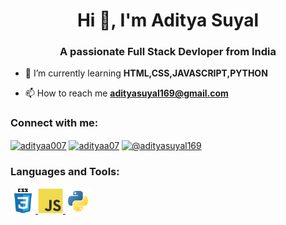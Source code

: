 <h1 align="center">Hi 👋, I'm Aditya Suyal</h1>
<h3 align="center">A passionate Full Stack Devloper from India</h3>

- 🌱 I’m currently learning **HTML,CSS,JAVASCRIPT,PYTHON**

- 📫 How to reach me **adityasuyal169@gmail.com**

<h3 align="left">Connect with me:</h3>
<p align="left">
<a href="https://linkedin.com/in/adityaa007" target="blank"><img align="center" src="https://raw.githubusercontent.com/rahuldkjain/github-profile-readme-generator/master/src/images/icons/Social/linked-in-alt.svg" alt="adityaa007" height="30" width="40" /></a>
<a href="https://www.hackerrank.com/adityaa07" target="blank"><img align="center" src="https://raw.githubusercontent.com/rahuldkjain/github-profile-readme-generator/master/src/images/icons/Social/hackerrank.svg" alt="adityaa07" height="30" width="40" /></a>
<a href="https://www.hackerearth.com/@adityasuyal169" target="blank"><img align="center" src="https://raw.githubusercontent.com/rahuldkjain/github-profile-readme-generator/master/src/images/icons/Social/hackerearth.svg" alt="@adityasuyal169" height="30" width="40" /></a>
</p>

<h3 align="left">Languages and Tools:</h3>
<p align="left"> <a href="https://www.w3schools.com/css/" target="_blank" rel="noreferrer"> <img src="https://raw.githubusercontent.com/devicons/devicon/master/icons/css3/css3-original-wordmark.svg" alt="css3" width="40" height="40"/> </a> <a href="https://developer.mozilla.org/en-US/docs/Web/JavaScript" target="_blank" rel="noreferrer"> <img src="https://raw.githubusercontent.com/devicons/devicon/master/icons/javascript/javascript-original.svg" alt="javascript" width="40" height="40"/> </a> <a href="https://www.python.org" target="_blank" rel="noreferrer"> <img src="https://raw.githubusercontent.com/devicons/devicon/master/icons/python/python-original.svg" alt="python" width="40" height="40"/> </a> </p>

